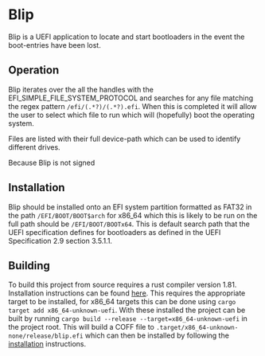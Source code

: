 # Blip

Blip is a UEFI application to locate and start bootloaders in the event the boot-entries have been lost.

## Operation

Blip iterates over the all the handles with the EFI_SIMPLE_FILE_SYSTEM_PROTOCOL and searches for any file matching the 
regex pattern `/efi/(.*?)/(.*?).efi`. When this is completed it will allow the user to select which file to run which 
will (hopefully) boot the operating system.

Files are listed with their full device-path which can be used to identify different drives.

Because Blip is not signed 

## Installation

Blip should be installed onto an EFI system partition formatted as FAT32 in the path `/EFI/BOOT/BOOT$arch`
for x86_64 which this is likely to be run on the full path should be `/EFI/BOOT/BOOTx64`.
This is default search path that the UEFI specification defines for bootloaders as defined in the UEFI Specification 2.9 section 3.5.1.1.

## Building

To build this project from source requires a rust compiler version 1.81. Installation instructions can be found [here](https://doc.rust-lang.org/stable/book/ch01-01-installation.html).
This requires the appropriate target to be installed, for x86_64 targets this can be done using `cargo target add x86_64-unknown-uefi`.
With these installed the project can be built by running `cargo build --release --target=x86_64-unknown-uefi` in the project root. 
This will build a COFF file to `.target/x86_64-unknown-none/release/blip.efi` which can then be installed by following 
the [installation](#Installation) instructions.